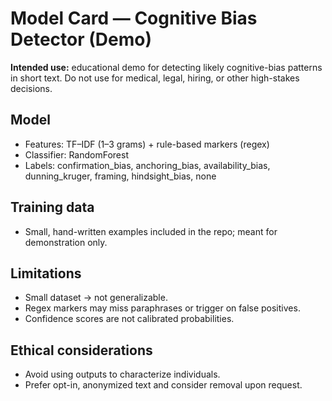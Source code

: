 
# Model Card — Cognitive Bias Detector (Demo)

**Intended use:** educational demo for detecting likely cognitive-bias patterns in short text.
Do not use for medical, legal, hiring, or other high-stakes decisions.

## Model
- Features: TF–IDF (1–3 grams) + rule-based markers (regex)
- Classifier: RandomForest
- Labels: confirmation_bias, anchoring_bias, availability_bias, dunning_kruger, framing, hindsight_bias, none

## Training data
- Small, hand-written examples included in the repo; meant for demonstration only.

## Limitations
- Small dataset → not generalizable.
- Regex markers may miss paraphrases or trigger on false positives.
- Confidence scores are not calibrated probabilities.

## Ethical considerations
- Avoid using outputs to characterize individuals.
- Prefer opt-in, anonymized text and consider removal upon request.
